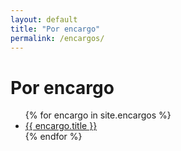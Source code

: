 ```yaml
---
layout: default
title: "Por encargo"
permalink: /encargos/
---
```


<h1>Por encargo</h1>
<ul>
  {% for encargo in site.encargos %}
    <li>
      <a href="{{ encargo.url }}">{{ encargo.title }}</a>
    </li>
  {% endfor %}
</ul>
